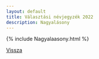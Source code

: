 ```yaml
---
layout: default
title: Választási névjegyzék 2022
description: Nagyalásony
---
```


{% include Nagyalaasony.html %}

[Vissza](./)